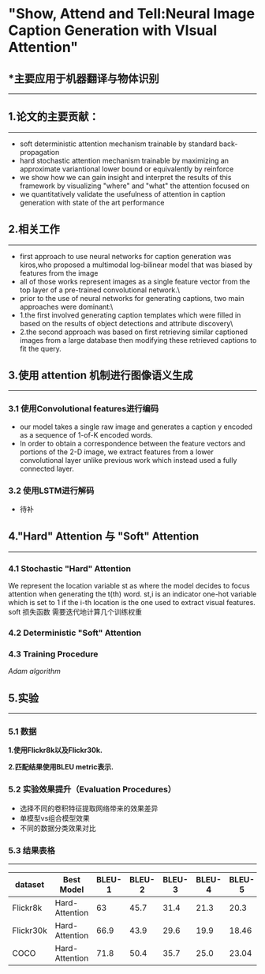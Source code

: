 # "Show, Attend and Tell:Neural Image Caption Generation with VIsual Attention"

## *主要应用于机器翻译与物体识别

---

## 1.论文的主要贡献：
---
- soft deterministic attention mechanism trainable by standard back-propagation
- hard stochastic attention mechanism trainable by maximizing an approximate variantional lower bound or equivalently by reinforce
- we show how we can gain insight and interpret the results of this framework by visualizing "where" and "what" the attention focused on
- we quantitatively validate the usefulness of attention in caption generation with state of the art performance

## 2.相关工作
---
- first approach to use neural networks for caption generation was kiros,who proposed a multimodal log-bilinear model that was biased by features from the image
- all of those works represent images as a single feature vector from the top layer of a pre-trained convolutional network.\
- prior to the use of neural networks for generating captions, two main approaches were dominant:\
- 1.the first involved generating caption templates which were filled in based on the results of object detections and attribute discovery\
- 2.the second approach was based on first retrieving similar captioned images from a large database then modifying these retrieved captions to fit the query.

## 3.使用 attention 机制进行图像语义生成

---
### 3.1 使用Convolutional features进行编码

- our model takes a single raw image and generates a caption y encoded as a sequence of 1-of-K encoded words.
- In order to obtain a correspondence between the feature vectors and portions of the 2-D image, we extract features from a lower convolutional layer unlike previous work which instead used a fully connected layer.


### 3.2 使用LSTM进行解码
- 待补    

## 4."Hard" Attention 与 "Soft" Attention
---
### 4.1 Stochastic "Hard" Attention

We represent the location variable st as where the model decides to focus attention when generating the t(th) word.
st,i is an indicator one-hot variable which is set to 1 if the i-th location is the one used to extract visual features.
soft 损失函数
需要迭代地计算几个训练权重
### 4.2 Deterministic "Soft" Attention

### 4.3 Training Procedure
*Adam algorithm*



## 5.实验
---
### 5.1 数据

**1.使用Flickr8k以及Flickr30k.**

**2.匹配结果使用BLEU metric表示.**

### 5.2 实验效果提升（Evaluation Procedures）

- 选择不同的卷积特征提取网络带来的效果差异
- 单模型vs组合模型效果
- 不同的数据分类效果对比

### 5.3 结果表格
---
|    dataset         |    Best Model    |    BLEU-1     | BLEU-2 |  BLEU-3  |  BLEU-4  |  BLEU-5  |
|--------------------| ---------------- |---------------|--------|----------|----------|----------|
|    Flickr8k        |  Hard-Attention  |     63        |   45.7 |  31.4    |   21.3   |   20.3   |
|    Flickr30k       |  Hard-Attention  |     66.9      |  43.9  |  29.6    |   19.9   |   18.46  |
|    COCO            |  Hard-Attention  |     71.8      |   50.4 |  35.7    |   25.0   |  23.04   |
